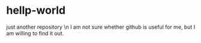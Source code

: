 # hellp-world
just another repository \n
I am not sure whether github is useful for me, but I am willing to find it out.
